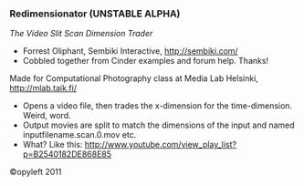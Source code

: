 ### Redimensionator (UNSTABLE ALPHA)

_The Video Slit Scan Dimension Trader_

* Forrest Oliphant, Sembiki Interactive, http://sembiki.com/
* Cobbled together from Cinder examples and forum help. Thanks!

Made for Computational Photography class at Media Lab Helsinki, http://mlab.taik.fi/

* Opens a video file, then trades the x-dimension for the time-dimension. Weird, word.
* Output movies are split to match the dimensions of the input and named inputfilename.scan.0.mov etc.
* What? Like this: http://www.youtube.com/view_play_list?p=B2540182DE868E85

&copy;opyleft 2011 
